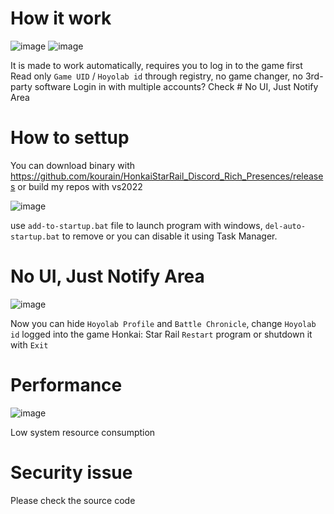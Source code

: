 
# How it work

![image](https://github.com/kourain/HonkaiStarRail_Discord_RPC/assets/85356599/1d7b643d-418a-4843-89a7-e7ee7a51d384)           ![image](https://github.com/kourain/HonkaiStarRail_Discord_Rich_Presences/assets/85356599/9ea711a0-b8b1-4104-8284-06a8f6ae7f43)

It is made to work automatically, requires you to log in to the game first
Read only ``Game UID`` / ``Hoyolab id`` through registry, no game changer, no 3rd-party software
Login in with multiple accounts? Check # No UI, Just Notify Area
# How to settup
You can download binary with https://github.com/kourain/HonkaiStarRail_Discord_Rich_Presences/releases or build my repos with vs2022

![image](https://github.com/kourain/HonkaiStarRail_Discord_RPC/assets/85356599/fee60462-aee7-4089-9365-1ff8d4696aa0)

use ``add-to-startup.bat`` file to launch program with windows, ``del-auto-startup.bat`` to remove or you can disable it using Task Manager.
# No UI, Just Notify Area

![image](https://github.com/kourain/HonkaiStarRail_Discord_Rich_Presences/assets/85356599/3be03fec-de84-4bc6-9039-aebad03ee0b6)

Now you can hide ```Hoyolab Profile``` and ```Battle Chronicle```, change ``Hoyolab id`` logged into the game Honkai: Star Rail
``Restart`` program or shutdown it with ``Exit``

# Performance

![image](https://github.com/kourain/HonkaiStarRail_Discord_RPC/assets/85356599/888c490c-9f92-42bf-9792-4e098b36fc52)

Low system resource consumption
# Security issue
Please check the source code
